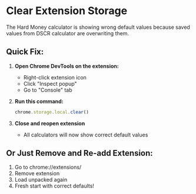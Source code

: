# Clear Extension Storage

The Hard Money calculator is showing wrong default values because saved values from DSCR calculator are overwriting them.

## Quick Fix:

1. **Open Chrome DevTools on the extension:**
   - Right-click extension icon
   - Click "Inspect popup"
   - Go to "Console" tab

2. **Run this command:**
   ```javascript
   chrome.storage.local.clear()
   ```

3. **Close and reopen extension**
   - All calculators will now show correct default values

## Or Just Remove and Re-add Extension:
1. Go to chrome://extensions/
2. Remove extension
3. Load unpacked again
4. Fresh start with correct defaults!
